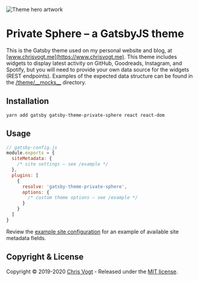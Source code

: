 <img src="https://raw.githubusercontent.com/chrisvogt/gatsby-theme-private-sphere/master/theme/assets/hero.png" alt="Theme hero artwork" />

# Private Sphere – a GatsbyJS theme

This is the Gatsby theme used on my personal website and blog, at [www.chrisvogt.me](https://www.chrisvogt.me). This theme includes widgets to display latest activity on GitHub, Goodreads, Instagram, and Spotify, but you will need to provide your own data source for the widgets (REST endpoints). Examples of the expected data structure can be found in the [/theme/\_\_mocks\_\_](https://github.com/chrisvogt/gatsby-theme-private-sphere/tree/master/theme/__mocks__) directory.

## Installation

```
yarn add gatsby gatsby-theme-private-sphere react react-dom
```

## Usage

```js
// gatsby-config.js
module.exports = {
  siteMetadata: {
    /* site settings – see /example */
  },
  plugins: [
    {
      resolve: 'gatsby-theme-private-sphere',
      options: {
        /* custom theme options – see /example */
      }
    }
  ]
}
```

Review the [example site configuration](https://github.com/chrisvogt/gatsby-theme-private-sphere/tree/master/example/gatsby-config.js) for an example of available site metadata fields.

## Copyright & License

Copyright © 2019-2020 [Chris Vogt](https://www.chrisvogt.me) - Released under the [MIT license](https://github.com/chrisvogt/gatsby-theme-private-sphere/tree/master/LICENSE).
